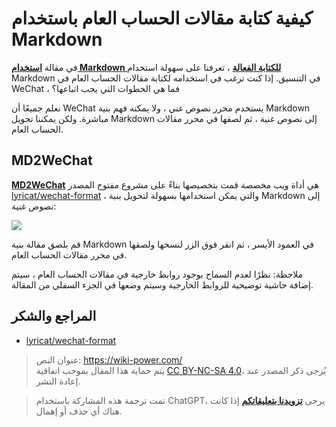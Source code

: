 # كيفية كتابة مقالات الحساب العام باستخدام Markdown

في مقالة [**استخدام Markdown للكتابة الفعالة**](https://wiki-power.com/ar/%E4%BD%BF%E7%94%A8Markdown%E8%BF%9B%E8%A1%8C%E9%AB%98%E6%95%88%E5%86%99%E4%BD%9C) ، تعرفنا على سهولة استخدام Markdown في التنسيق. إذا كنت ترغب في استخدامه لكتابة مقالات الحساب العام في WeChat ، فما هي الخطوات التي يجب اتباعها؟

نعلم جميعًا أن WeChat يستخدم محرر نصوص غني ، ولا يمكنه فهم بنية Markdown مباشرة. ولكن يمكننا تحويل Markdown إلى نصوص غنية ، ثم لصقها في محرر مقالات الحساب العام.

## MD2WeChat

[**MD2WeChat**](https://md2wechat.wiki-power.com/) هي أداة ويب مخصصة قمت بتخصيصها بناءً على مشروع مفتوح المصدر [lyricat/wechat-format](https://github.com/lyricat/wechat-format) ، والتي يمكن استخدامها بسهولة لتحويل بنية Markdown إلى نصوص غنية:

[![](https://img.wiki-power.com/d/wiki-media/img/20210216125752.png)](https://md2wechat.wiki-power.com/)

قم بلصق مقالة بنية Markdown في العمود الأيسر ، ثم انقر فوق الزر لنسخها ولصقها في محرر مقالات الحساب العام.

ملاحظة: نظرًا لعدم السماح بوجود روابط خارجية في مقالات الحساب العام ، سيتم إضافة حاشية توضيحية للروابط الخارجية وسيتم وضعها في الجزء السفلي من المقالة.

## المراجع والشكر

- [lyricat/wechat-format](https://github.com/lyricat/wechat-format)

> عنوان النص: <https://wiki-power.com/>  
> يتم حماية هذا المقال بموجب اتفاقية [CC BY-NC-SA 4.0](https://creativecommons.org/licenses/by/4.0/deed.zh)، يُرجى ذكر المصدر عند إعادة النشر.

> تمت ترجمة هذه المشاركة باستخدام ChatGPT، يرجى [**تزويدنا بتعليقاتكم**](https://github.com/linyuxuanlin/Wiki_MkDocs/issues/new) إذا كانت هناك أي حذف أو إهمال.